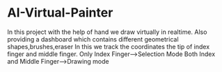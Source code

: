 # AI-Virtual-Painter

In this project with the help of hand we draw virtually in realtime.
Also providing a dashboard which contains different geometrical shapes,brushes,eraser
In this we track the coordinates the tip of index finger and middle finger.
Only Index Finger-->Selection Mode
Both Index and Middle Finger-->Drawing mode
